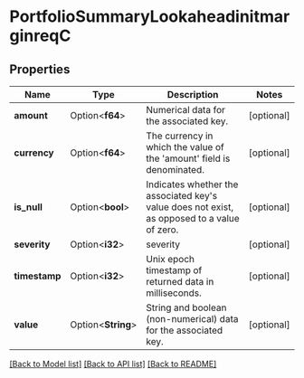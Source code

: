 # PortfolioSummaryLookaheadinitmarginreqC

## Properties

Name | Type | Description | Notes
------------ | ------------- | ------------- | -------------
**amount** | Option<**f64**> | Numerical data for the associated key. | [optional]
**currency** | Option<**f64**> | The currency in which the value of the 'amount' field is denominated. | [optional]
**is_null** | Option<**bool**> | Indicates whether the associated key's value does not exist, as opposed to a value of zero. | [optional]
**severity** | Option<**i32**> | severity | [optional]
**timestamp** | Option<**i32**> | Unix epoch timestamp of returned data in milliseconds. | [optional]
**value** | Option<**String**> | String and boolean (non-numerical) data for the associated key. | [optional]

[[Back to Model list]](../README.md#documentation-for-models) [[Back to API list]](../README.md#documentation-for-api-endpoints) [[Back to README]](../README.md)
